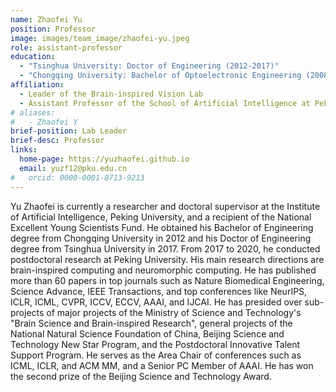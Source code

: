 ```yaml
---
name: Zhaofei Yu
position: Professor
image: images/team_image/zhaofei-yu.jpeg
role: assistant-professor
education:
  - "Tsinghua University: Doctor of Engineering (2012-2017)"
  - "Chongqing University: Bachelor of Optoelectronic Engineering (2008-2012)"
affiliation: 
  - Leader of the Brain-inspired Vision Lab
  - Assistant Professor of the School of Artificial Intelligence at Peking University
# aliases:
#   - Zhaofei Y
brief-position: Lab Leader
brief-desc: Professor
links:
  home-page: https://yuzhaofei.github.io
  email: yuzf12@pku.edu.cn
#   orcid: 0000-0001-8713-9213
---
```


Yu Zhaofei is currently a researcher and doctoral supervisor at the Institute of Artificial Intelligence, Peking University, and a recipient of the National Excellent Young Scientists Fund. He obtained his Bachelor of Engineering degree from Chongqing University in 2012 and his Doctor of Engineering degree from Tsinghua University in 2017. From 2017 to 2020, he conducted postdoctoral research at Peking University. His main research directions are brain-inspired computing and neuromorphic computing. He has published more than 60 papers in top journals such as Nature Biomedical Engineering, Science Advance, IEEE Transactions, and top conferences like NeurIPS, ICLR, ICML, CVPR, ICCV, ECCV, AAAI, and IJCAI. He has presided over sub-projects of major projects of the Ministry of Science and Technology's "Brain Science and Brain-inspired Research", general projects of the National Natural Science Foundation of China, Beijing Science and Technology New Star Program, and the Postdoctoral Innovative Talent Support Program. He serves as the Area Chair of conferences such as ICML, ICLR, and ACM MM, and a Senior PC Member of AAAI. He has won the second prize of the Beijing Science and Technology Award.

